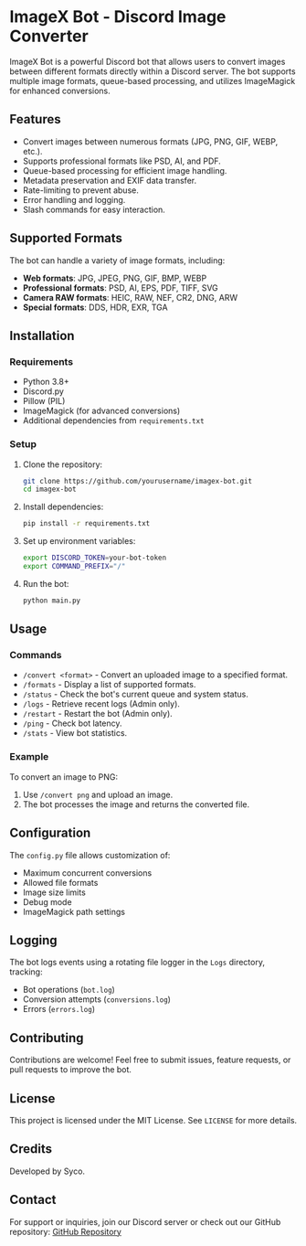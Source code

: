 # ImageX Bot - Discord Image Converter

ImageX Bot is a powerful Discord bot that allows users to convert images between different formats directly within a Discord server. The bot supports multiple image formats, queue-based processing, and utilizes ImageMagick for enhanced conversions.

## Features

- Convert images between numerous formats (JPG, PNG, GIF, WEBP, etc.).
- Supports professional formats like PSD, AI, and PDF.
- Queue-based processing for efficient image handling.
- Metadata preservation and EXIF data transfer.
- Rate-limiting to prevent abuse.
- Error handling and logging.
- Slash commands for easy interaction.

## Supported Formats

The bot can handle a variety of image formats, including:
- **Web formats**: JPG, JPEG, PNG, GIF, BMP, WEBP
- **Professional formats**: PSD, AI, EPS, PDF, TIFF, SVG
- **Camera RAW formats**: HEIC, RAW, NEF, CR2, DNG, ARW
- **Special formats**: DDS, HDR, EXR, TGA

## Installation

### Requirements
- Python 3.8+
- Discord.py
- Pillow (PIL)
- ImageMagick (for advanced conversions)
- Additional dependencies from `requirements.txt`

### Setup

1. Clone the repository:
   ```sh
   git clone https://github.com/yourusername/imagex-bot.git
   cd imagex-bot
   ```

2. Install dependencies:
   ```sh
   pip install -r requirements.txt
   ```

3. Set up environment variables:
   ```sh
   export DISCORD_TOKEN=your-bot-token
   export COMMAND_PREFIX="/"
   ```

4. Run the bot:
   ```sh
   python main.py
   ```

## Usage

### Commands

- `/convert <format>` - Convert an uploaded image to a specified format.
- `/formats` - Display a list of supported formats.
- `/status` - Check the bot's current queue and system status.
- `/logs` - Retrieve recent logs (Admin only).
- `/restart` - Restart the bot (Admin only).
- `/ping` - Check bot latency.
- `/stats` - View bot statistics.

### Example
To convert an image to PNG:
1. Use `/convert png` and upload an image.
2. The bot processes the image and returns the converted file.

## Configuration

The `config.py` file allows customization of:
- Maximum concurrent conversions
- Allowed file formats
- Image size limits
- Debug mode
- ImageMagick path settings

## Logging

The bot logs events using a rotating file logger in the `Logs` directory, tracking:
- Bot operations (`bot.log`)
- Conversion attempts (`conversions.log`)
- Errors (`errors.log`)

## Contributing

Contributions are welcome! Feel free to submit issues, feature requests, or pull requests to improve the bot.

## License

This project is licensed under the MIT License. See `LICENSE` for more details.

## Credits

Developed by Syco.

## Contact
For support or inquiries, join our Discord server or check out our GitHub repository: [GitHub Repository](https://github.com/yourusername/imagex-bot)

